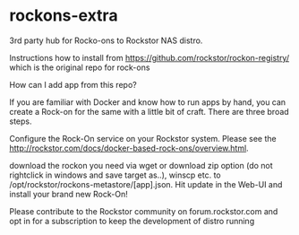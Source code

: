 # rockons-extra

3rd party hub for Rocko-ons to Rockstor NAS distro.

Instructions how to install from https://github.com/rockstor/rockon-registry/ which is the original repo for rock-ons

How can I add app from this repo?

If you are familiar with Docker and know how to run apps by hand, you can create a Rock-on for the same with a little bit of craft. There are three broad steps.

Configure the Rock-On service on your Rockstor system. Please see the http://rockstor.com/docs/docker-based-rock-ons/overview.html.

download the rockon you need via wget or download zip option (do not rightclick in windows and save target as..), winscp etc. to /opt/rockstor/rockons-metastore/[app].json. Hit update in the Web-UI and install your brand new Rock-On!

Please contribute to the Rockstor community on forum.rockstor.com and opt in for a subscription to keep the development of distro running
